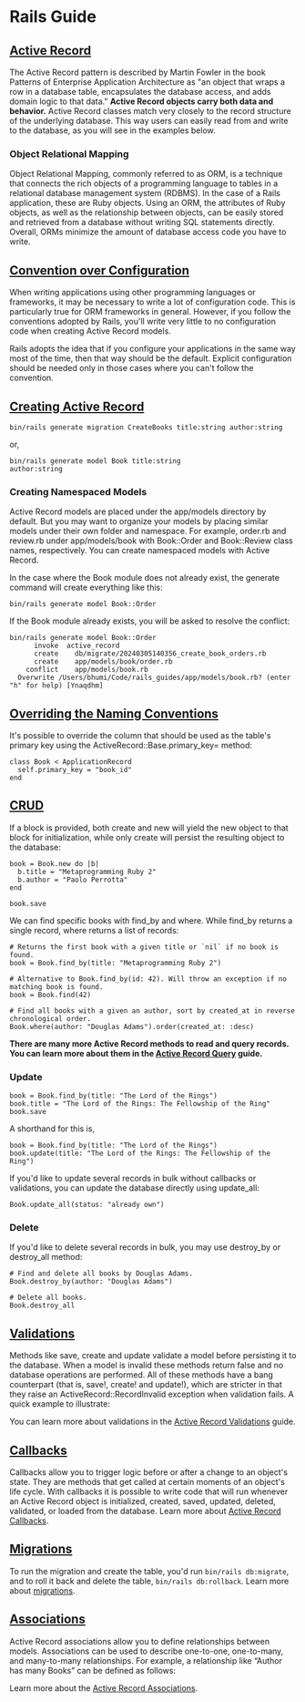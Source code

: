 # Rails Guide

## [Active Record](https://guides.rubyonrails.org/active_record_basics.html#what-is-active-record-questionmark)

The Active Record pattern is described by Martin Fowler in the book Patterns of Enterprise Application Architecture as "an object that wraps a row in a database table, encapsulates the database access, and adds domain logic to that data." 
**Active Record objects carry both data and behavior.** Active Record classes match very closely to the record structure of the underlying database. This way users can easily read from and write to the database, as you will see in the examples below.


### Object Relational Mapping
Object Relational Mapping, commonly referred to as ORM, is a technique that connects the rich objects of a programming language to tables in a relational database management system (RDBMS). In the case of a Rails application, these are Ruby objects. Using an ORM, the attributes of Ruby objects, as well as the relationship between objects, can be easily stored and retrieved from a database without writing SQL statements directly. Overall, ORMs minimize the amount of database access code you have to write.


## [Convention over Configuration](https://guides.rubyonrails.org/active_record_basics.html#convention-over-configuration-in-active-record)
When writing applications using other programming languages or frameworks, it may be necessary to write a lot of configuration code. This is particularly true for ORM frameworks in general. However, if you follow the conventions adopted by Rails, you'll write very little to no configuration code when creating Active Record models.

Rails adopts the idea that if you configure your applications in the same way most of the time, then that way should be the default. Explicit configuration should be needed only in those cases where you can't follow the convention.


## [Creating Active Record](https://guides.rubyonrails.org/active_record_basics.html#creating-active-record-models)
```
bin/rails generate migration CreateBooks title:string author:string
```
or,

```
bin/rails generate model Book title:string
author:string
```
### Creating Namespaced Models
Active Record models are placed under the app/models directory by default. But you may want to organize your models by placing similar models under their own folder and namespace. For example, order.rb and review.rb under app/models/book with Book::Order and Book::Review class names, respectively. You can create namespaced models with Active Record.

In the case where the Book module does not already exist, the generate command will create everything like this:
```
bin/rails generate model Book::Order
```

If the Book module already exists, you will be asked to resolve the conflict:
```
bin/rails generate model Book::Order
      invoke  active_record
      create    db/migrate/20240305140356_create_book_orders.rb
      create    app/models/book/order.rb
    conflict    app/models/book.rb
  Overwrite /Users/bhumi/Code/rails_guides/app/models/book.rb? (enter "h" for help) [Ynaqdhm]
```

## [Overriding the Naming Conventions](https://guides.rubyonrails.org/active_record_basics.html#overriding-the-naming-conventions)

It's possible to override the column that should be used as the table's primary key using the ActiveRecord::Base.primary_key= method:

```
class Book < ApplicationRecord
  self.primary_key = "book_id"
end
```

## [CRUD](https://guides.rubyonrails.org/active_record_basics.html#crud-reading-and-writing-data)

If a block is provided, both create and new will yield the new object to that block for initialization, while only create will persist the resulting object to the database:

```
book = Book.new do |b|
  b.title = "Metaprogramming Ruby 2"
  b.author = "Paolo Perrotta"
end

book.save
```
We can find specific books with find_by and where. While find_by returns a single record, where returns a list of records:

```
# Returns the first book with a given title or `nil` if no book is found.
book = Book.find_by(title: "Metaprogramming Ruby 2")

# Alternative to Book.find_by(id: 42). Will throw an exception if no matching book is found.
book = Book.find(42)
```

```
# Find all books with a given an author, sort by created_at in reverse chronological order.
Book.where(author: "Douglas Adams").order(created_at: :desc)
```

**There are many more Active Record methods to read and query records. You can learn more about them in the [Active Record Query](https://guides.rubyonrails.org/active_record_querying.html) guide.**

### Update
```
book = Book.find_by(title: "The Lord of the Rings")
book.title = "The Lord of the Rings: The Fellowship of the Ring"
book.save
```
A shorthand for this is,
```
book = Book.find_by(title: "The Lord of the Rings")
book.update(title: "The Lord of the Rings: The Fellowship of the Ring")
```
If you'd like to update several records in bulk without callbacks or validations, you can update the database directly using update_all:
```
Book.update_all(status: "already own")
```

### Delete
If you'd like to delete several records in bulk, you may use destroy_by or destroy_all method:
```
# Find and delete all books by Douglas Adams.
Book.destroy_by(author: "Douglas Adams")

# Delete all books.
Book.destroy_all
```

## [Validations](https://guides.rubyonrails.org/active_record_basics.html#validations)
Methods like save, create and update validate a model before persisting it to the database. When a model is invalid these methods return false and no database operations are performed. All of these methods have a bang counterpart (that is, save!, create! and update!), which are stricter in that they raise an ActiveRecord::RecordInvalid exception when validation fails. A quick example to illustrate:

You can learn more about validations in the [Active Record Validations](https://guides.rubyonrails.org/active_record_validations.html) guide.


## [Callbacks](https://guides.rubyonrails.org/active_record_basics.html#callbacks)
Callbacks allow you to trigger logic before or after a change to an object's state. They are methods that get called at certain moments of an object's life cycle. With callbacks it is possible to write code that will run whenever an Active Record object is initialized, created, saved, updated, deleted, validated, or loaded from the database.
Learn more about [Active Record Callbacks](https://guides.rubyonrails.org/active_record_callbacks.html).

## [Migrations](https://guides.rubyonrails.org/active_record_basics.html#migrations)

To run the migration and create the table, you'd run `bin/rails db:migrate`, and to roll it back and delete the table, `bin/rails db:rollback`.
Learn more about [migrations](https://guides.rubyonrails.org/active_record_migrations.html).


## [Associations](https://guides.rubyonrails.org/active_record_basics.html#associations)
Active Record associations allow you to define relationships between models. Associations can be used to describe one-to-one, one-to-many, and many-to-many relationships. For example, a relationship like “Author has many Books” can be defined as follows:

Learn more about the [Active Record Associations](https://guides.rubyonrails.org/association_basics.html).


